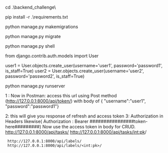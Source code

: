 cd .\backend_challenge\


pip install -r .\requirements.txt

python manage.py makemigrations

python manage.py migrate


python manage.py shell

from django.contrib.auth.models import User
<!-- these user are dummy users you can create your desired user  -->
user1 = User.objects.create_user(username='user1', password='password1', is_staff=True)
user2 = User.objects.create_user(username='user2', password='password2', is_staff=True)



python manage.py runserver


1 : Now  in Postman:  access this url using Post method (http://127.0.0.1:8000/api/token/) with body of { "username":"user1",
"password":"password1"}

2: this will give you response of refresh and access token 
3:  Authorization in Headers likewise( Authorization : Bearer ################token-here#########)
     Now use the access token in body for CRUD.
     http://127.0.0.1:8000/api/tasks/
     http://127.0.0.1:8000/api/tasks/<int:pk>/

     http://127.0.0.1:8000/api/labels/
     http://127.0.0.1:8000/api/labels/<int:pk>/






